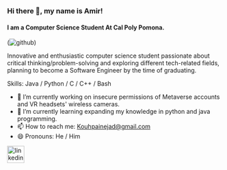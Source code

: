 ### Hi there 👋, my name is Amir!
#### I am a Computer Science Student At Cal Poly Pomona.
(![github](/images/icon.png))

Innovative and enthusiastic computer science student passionate about critical thinking/problem-solving and exploring different tech-related fields, planning to become a Software Engineer by the time of graduating.

Skills: Java / Python / C / C++ / Bash

- 🔭 I’m currently working on insecure permissions of Metaverse accounts and VR headsets' wireless cameras. 
- 🌱 I’m currently learning expanding my knowledge in python and java programming. 
- 📫 How to reach me: Kouhpainejad@gmail.com 
- 😄 Pronouns: He / Him 


[<img src='https://cdn.jsdelivr.net/npm/simple-icons@3.0.1/icons/linkedin.svg' alt='linkedin' height='40'>](https://www.linkedin.com/in/https://www.linkedin.com/in/amir-kouhpainejad-740686250//)  


